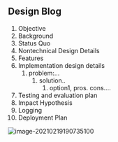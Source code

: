 ## Design Blog

1. Objective
2. Background
3. Status Quo
4. Nontechnical Design Details
5. Features
6. Implementation design details
   1. problem:...
      1. solution.. 
         1. option1, pros. cons....
7. Testing and evaluation plan
8. Impact Hypothesis
9. Logging
10. Deployment Plan



![image-20210219190735100](/home/arkyyang/files/notes/notes/attachments/image-20210219190735100.png)